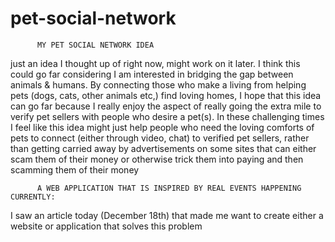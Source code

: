 # pet-social-network

          MY PET SOCIAL NETWORK IDEA
just an idea I thought up of right now, might work on it later. I think this could go far considering I am interested in bridging the gap between animals &amp; humans. By connecting those who make a living from helping pets (dogs, cats, other animals etc,) find loving homes, I hope that this idea can go far because I really enjoy the aspect of really going the extra mile to verify pet sellers with people who desire a pet(s). In these challenging times I feel like this idea might just help people who need the loving comforts of pets to connect (either through video, chat) to verified pet sellers, rather than getting carried away by advertisements on some sites that can either scam them of their money or otherwise trick them into paying and then scamming them of their money


          A WEB APPLICATION THAT IS INSPIRED BY REAL EVENTS HAPPENING CURRENTLY:
I saw an article today (December 18th) that made me want to create either a website or application that solves this problem
